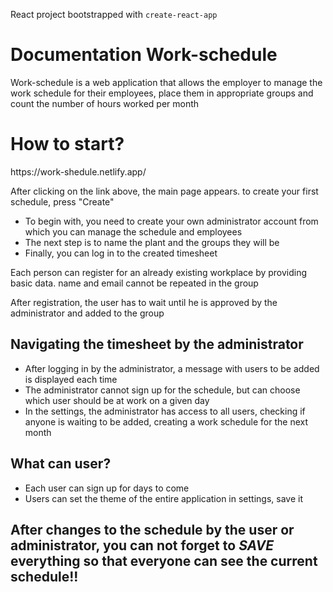 React project bootstrapped with <code>create-react-app</code> <br/>
# Documentation Work-schedule

Work-schedule is a web application that allows the employer to manage the work schedule for their employees, place them in appropriate groups and count the number of hours worked per month

<h1>How to start?</h1>
https://work-shedule.netlify.app/

After clicking on the link above, the main page appears. to create your first schedule, press "Create"
<ul>
  <li>To begin with, you need to create your own administrator account from which you can manage the schedule and employees</li>
  <li>The next step is to name the plant and the groups they will be</li>
  <li>Finally, you can log in to the created timesheet</li>
</ul>
<p>
  Each person can register for an already existing workplace by providing basic data.
  name and email cannot be repeated in the group
</p>
<p>
  After registration, the user has to wait until he is approved by the administrator and added to the group
</p>
<h2>
  Navigating the timesheet by the administrator
</h2>
<ul>
  <li>After logging in by the administrator, a message with users to be added is displayed each time</li>
  <li>The administrator cannot sign up for the schedule, but can choose which user should be at work on a given day</li>
  <li>In the settings, the administrator has access to all users, checking if anyone is waiting to be added, creating a work schedule for the next month</li>
</ul>
<h2>
  What can user?
</h2>
<ul>
  <li>Each user can sign up for days to come</li>
  <li>Users can set the theme of the entire application in settings, save it</li>
</ul>

<h2><b>After changes to the schedule by the user or administrator, you can not forget to <i>SAVE</i> everything so that everyone can see the current schedule!!</b><h2>

